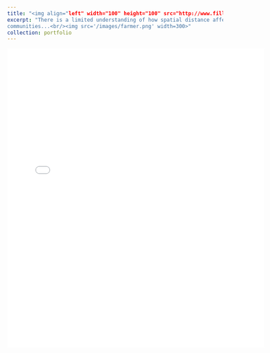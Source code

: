 ```yaml
---
title: "<img align="left" width="100" height="100" src="http://www.fillmurray.com/100/100">Perception of Rural Access to Healthcare: Information Assymetry, Distance-Effect, and Nudges"
excerpt: "There is a limited understanding of how spatial distance affects the perception of health access in rural
communities...<br/><img src='/images/farmer.png' width=300>"
collection: portfolio
---
```


<embed src="{{ site.baseurl }}/files/Health_Access_Paper.pdf" width="600" height="700" type='application/pdf'> 
